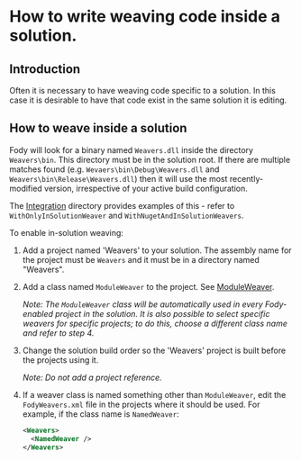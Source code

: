 # How to write weaving code inside a solution.

## Introduction

Often it is necessary to have weaving code specific to a solution. In this case it is desirable to have that code exist in the same solution it is editing.

## How to weave inside a solution 

Fody will look for a binary named `Weavers.dll` inside the directory `Weavers\bin`. This directory must be in the solution root. If there are multiple matches found (e.g. `Wevaers\bin\Debug\Weavers.dll` and `Weavers\bin\Release\Weavers.dll`) then it will use the most recently-modified version, irrespective of your active build configuration.

The [Integration](https://github.com/Fody/Fody/tree/master/Integration) directory provides examples of this - refer to `WithOnlyInSolutionWeaver` and `WithNugetAndInSolutionWeavers`.

To enable in-solution weaving:

  1. Add a project named 'Weavers' to your solution. The assembly name for the project must be `Weavers` and it must be in a directory named "Weavers".

  2. Add a class named `ModuleWeaver` to the project. See [ModuleWeaver](ModuleWeaver).  

     _Note: The `ModuleWeaver` class will be automatically used in every Fody-enabled project in the solution. It is also possible to select specific weavers for specific projects; to do this, choose a different class name and refer to step 4._

  3. Change the solution build order so the 'Weavers' project is built before the projects using it.  

     _Note: Do not add a project reference._

  4. If a weaver class is named something other than `ModuleWeaver`, edit the `FodyWeavers.xml` file in the projects where it should be used. For example, if the class name is `NamedWeaver`:

     ```xml
     <Weavers>
       <NamedWeaver />
     </Weavers>
     ```